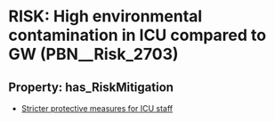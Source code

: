 # RISK: __High environmental contamination in ICU compared to GW__ (PBN__Risk_2703)

## Property: has_RiskMitigation

* [Stricter protective measures for ICU staff](PBN__Mitigation_722)

